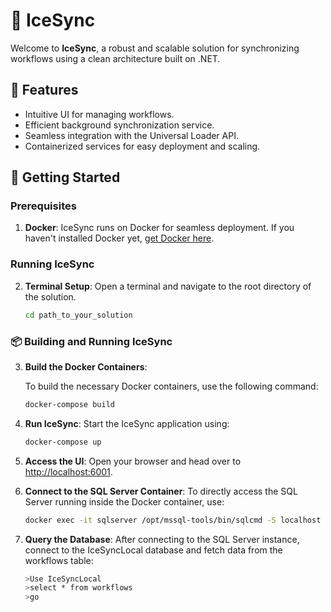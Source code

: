 # 🧊 IceSync

Welcome to **IceSync**, a robust and scalable solution for synchronizing workflows using a clean architecture built on .NET.

## 🌟 Features 

- Intuitive UI for managing workflows.
- Efficient background synchronization service.
- Seamless integration with the Universal Loader API.
- Containerized services for easy deployment and scaling.

## 🚀 Getting Started 

### Prerequisites

1. **Docker**: IceSync runs on Docker for seamless deployment. If you haven't installed Docker yet, [get Docker here](https://www.docker.com/get-started).

### Running IceSync

2. **Terminal Setup**: 
   Open a terminal and navigate to the root directory of the solution.
   ```bash
   cd path_to_your_solution

### 📦 Building and Running IceSync 

3. **Build the Docker Containers**: 
   
   To build the necessary Docker containers, use the following command:
   ```bash
   docker-compose build
   
4. **Run IceSync**:
   Start the IceSync application using:
   ```bash
   docker-compose up
   
6. **Access the UI**:
   Open your browser and head over to [http://localhost:6001](http://localhost:6001).
   
8. **Connect to the SQL Server Container**:
   To directly access the SQL Server running inside the Docker container, use:
   ```bash
   docker exec -it sqlserver /opt/mssql-tools/bin/sqlcmd -S localhost -U sa -P yourStrongPassword12!@

10. **Query the Database**:
    After connecting to the SQL Server instance, connect to the IceSyncLocal database and fetch data from the workflows table:
    ```bash
    >Use IceSyncLocal
    >select * from workflows
    >go
